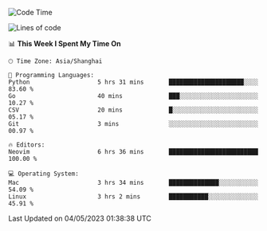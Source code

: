<!--START_SECTION:waka-->
![Code Time](http://img.shields.io/badge/Code%20Time-1%2C334%20hrs%2025%20mins-blue)

![Lines of code](https://img.shields.io/badge/From%20Hello%20World%20I%27ve%20Written-269.3%20thousand%20lines%20of%20code-blue)

📊 **This Week I Spent My Time On** 

```text
🕑︎ Time Zone: Asia/Shanghai

💬 Programming Languages: 
Python                   5 hrs 31 mins       █████████████████████░░░░   83.60 % 
Go                       40 mins             ███░░░░░░░░░░░░░░░░░░░░░░   10.27 % 
CSV                      20 mins             █░░░░░░░░░░░░░░░░░░░░░░░░   05.17 % 
Git                      3 mins              ░░░░░░░░░░░░░░░░░░░░░░░░░   00.97 % 

🔥 Editors: 
Neovim                   6 hrs 36 mins       █████████████████████████   100.00 % 

💻 Operating System: 
Mac                      3 hrs 34 mins       ██████████████░░░░░░░░░░░   54.09 % 
Linux                    3 hrs 2 mins        ███████████░░░░░░░░░░░░░░   45.91 % 
```


 Last Updated on 04/05/2023 01:38:38 UTC
<!--END_SECTION:waka-->
